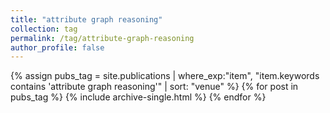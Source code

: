 ```yaml
---
title: "attribute graph reasoning"
collection: tag
permalink: /tag/attribute-graph-reasoning
author_profile: false
---
```

{% assign pubs_tag = site.publications | where_exp:"item", "item.keywords contains 'attribute graph reasoning'" | sort: "venue" %}
{% for post in pubs_tag %}
  {% include archive-single.html %}
{% endfor %}
